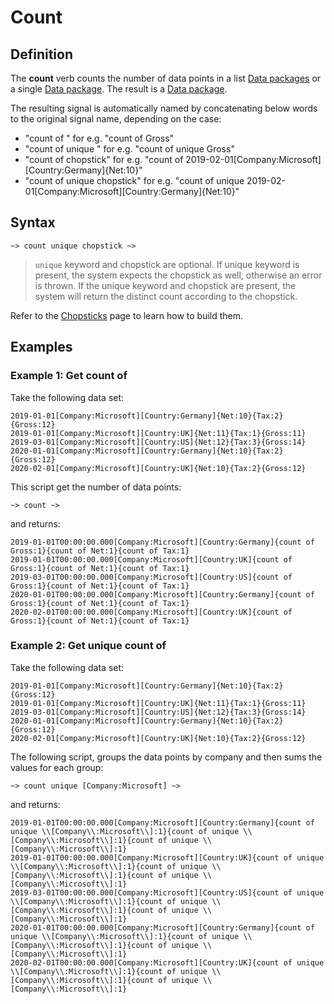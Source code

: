 # Count 

## Definition

The **count** verb counts the number of data points in a list [Data packages](../datapackages.md) or a single [Data package](../datapackages.md). The result is a [Data package](../datapackages.md).

The resulting signal is automatically named by concatenating below words to the original signal name, depending on the case:

- "count of " for e.g. "count of Gross"
- "count of unique " for e.g. "count of unique Gross"
- "count of chopstick" for e.g. "count of 2019-02-01[Company:Microsoft][Country:Germany]{Net:10}"
- "count of unique chopstick" for e.g. "count of unique 2019-02-01[Company:Microsoft][Country:Germany]{Net:10}"

## Syntax

```language-tractor
~> count unique chopstick ~>
```

> `unique` keyword and chopstick are optional.
> If unique keyword is present, the system expects the chopstick as well, otherwise an error is thrown. If the unique keyword and chopstick are present, the system will return the distinct count according to the chopstick.

Refer to the [Chopsticks](../chopsticks.md) page to learn how to build them.

## Examples

### Example 1: Get count of 

Take the following data set:

```language-katsu
2019-01-01[Company:Microsoft][Country:Germany]{Net:10}{Tax:2}{Gross:12}
2019-01-01[Company:Microsoft][Country:UK]{Net:11}{Tax:1}{Gross:11}
2019-03-01[Company:Microsoft][Country:US]{Net:12}{Tax:3}{Gross:14}
2020-01-01[Company:Microsoft][Country:Germany]{Net:10}{Tax:2}{Gross:12}
2020-02-01[Company:Microsoft][Country:UK]{Net:10}{Tax:2}{Gross:12}
```

This script get the number of data points:

```language-tractor
~> count ~>
```

and returns:

```language-katsu
2019-01-01T00:00:00.000[Company:Microsoft][Country:Germany]{count of Gross:1}{count of Net:1}{count of Tax:1}
2019-01-01T00:00:00.000[Company:Microsoft][Country:UK]{count of Gross:1}{count of Net:1}{count of Tax:1}
2019-03-01T00:00:00.000[Company:Microsoft][Country:US]{count of Gross:1}{count of Net:1}{count of Tax:1}
2020-01-01T00:00:00.000[Company:Microsoft][Country:Germany]{count of Gross:1}{count of Net:1}{count of Tax:1}
2020-02-01T00:00:00.000[Company:Microsoft][Country:UK]{count of Gross:1}{count of Net:1}{count of Tax:1}
```


### Example 2: Get unique count of

Take the following data set:

```language-katsu
2019-01-01[Company:Microsoft][Country:Germany]{Net:10}{Tax:2}{Gross:12}
2019-01-01[Company:Microsoft][Country:UK]{Net:11}{Tax:1}{Gross:11}
2019-03-01[Company:Microsoft][Country:US]{Net:12}{Tax:3}{Gross:14}
2020-01-01[Company:Microsoft][Country:Germany]{Net:10}{Tax:2}{Gross:12}
2020-02-01[Company:Microsoft][Country:UK]{Net:10}{Tax:2}{Gross:12}
```

The following script, groups the data points by company and then sums the values for each group:

```language-tractor
~> count unique [Company:Microsoft] ~>
```

and returns:

```language-katsu
2019-01-01T00:00:00.000[Company:Microsoft][Country:Germany]{count of unique \\[Company\\:Microsoft\\]:1}{count of unique \\[Company\\:Microsoft\\]:1}{count of unique \\[Company\\:Microsoft\\]:1}
2019-01-01T00:00:00.000[Company:Microsoft][Country:UK]{count of unique \\[Company\\:Microsoft\\]:1}{count of unique \\[Company\\:Microsoft\\]:1}{count of unique \\[Company\\:Microsoft\\]:1}
2019-03-01T00:00:00.000[Company:Microsoft][Country:US]{count of unique \\[Company\\:Microsoft\\]:1}{count of unique \\[Company\\:Microsoft\\]:1}{count of unique \\[Company\\:Microsoft\\]:1}
2020-01-01T00:00:00.000[Company:Microsoft][Country:Germany]{count of unique \\[Company\\:Microsoft\\]:1}{count of unique \\[Company\\:Microsoft\\]:1}{count of unique \\[Company\\:Microsoft\\]:1}
2020-02-01T00:00:00.000[Company:Microsoft][Country:UK]{count of unique \\[Company\\:Microsoft\\]:1}{count of unique \\[Company\\:Microsoft\\]:1}{count of unique \\[Company\\:Microsoft\\]:1}
```
